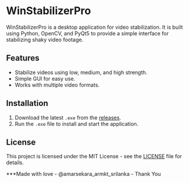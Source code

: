 # WinStabilizerPro

WinStabilizerPro is a desktop application for video stabilization. It is built using Python, OpenCV, and PyQt5 to provide a simple interface for stabilizing shaky video footage.

## Features
- Stabilize videos using low, medium, and high strength.
- Simple GUI for easy use.
- Works with multiple video formats.

## Installation
1. Download the latest `.exe` from the [releases](https://github.com/yourusername/WinStabilizerPro/releases).
2. Run the `.exe` file to install and start the application.

## License
This project is licensed under the MIT License - see the [LICENSE](LICENSE.txt) file for details.

***Made with love - @amarsekara_armkt_srilanka - Thank You